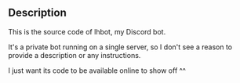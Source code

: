 ## Description
This is the source code of lhbot, my Discord bot.

It's a private bot running on a single server, so I don't see a reason to provide a description or any instructions.

I just want its code to be available online to show off ^^